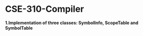 # CSE-310-Compiler

<p><b>1.Implementation of three classes: SymbolInfo, ScopeTable and SymbolTable</b></p>
